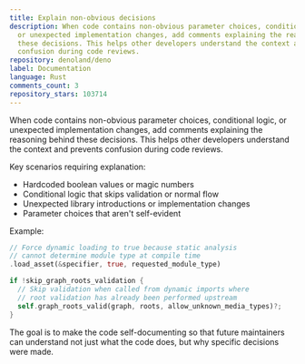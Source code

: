 ```yaml
---
title: Explain non-obvious decisions
description: When code contains non-obvious parameter choices, conditional logic,
  or unexpected implementation changes, add comments explaining the reasoning behind
  these decisions. This helps other developers understand the context and prevents
  confusion during code reviews.
repository: denoland/deno
label: Documentation
language: Rust
comments_count: 3
repository_stars: 103714
---
```


When code contains non-obvious parameter choices, conditional logic, or unexpected implementation changes, add comments explaining the reasoning behind these decisions. This helps other developers understand the context and prevents confusion during code reviews.

Key scenarios requiring explanation:
- Hardcoded boolean values or magic numbers
- Conditional logic that skips validation or normal flow
- Unexpected library introductions or implementation changes
- Parameter choices that aren't self-evident

Example:
```rust
// Force dynamic loading to true because static analysis 
// cannot determine module type at compile time
.load_asset(&specifier, true, requested_module_type)

if !skip_graph_roots_validation {
  // Skip validation when called from dynamic imports where
  // root validation has already been performed upstream
  self.graph_roots_valid(graph, roots, allow_unknown_media_types)?;
}
```

The goal is to make the code self-documenting so that future maintainers can understand not just what the code does, but why specific decisions were made.